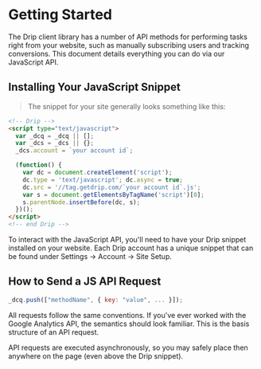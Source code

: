 # Getting Started

The Drip client library has a number of API methods for performing tasks right from your website, such as manually subscribing users and tracking conversions. This document details everything you can do via our JavaScript API.

## Installing Your JavaScript Snippet

> The snippet for your site generally looks something like this:

```html
<!-- Drip -->
<script type="text/javascript">
  var _dcq = _dcq || [];
  var _dcs = _dcs || {};
  _dcs.account = `your account id`;

  (function() {
    var dc = document.createElement('script');
    dc.type = 'text/javascript'; dc.async = true;
    dc.src = '//tag.getdrip.com/`your account id`.js';
    var s = document.getElementsByTagName('script')[0];
    s.parentNode.insertBefore(dc, s);
  })();
</script>
<!-- end Drip -->
```

To interact with the JavaScript API, you'll need to have your Drip snippet installed on your website. Each Drip account has a unique snippet that can be found under Settings → Account → Site Setup.

## How to Send a JS API Request

```javascript
_dcq.push(["methodName", { key: "value", ... }]);
```

All requests follow the same conventions. If you've ever worked with the Google Analytics API, the semantics should look familiar. This is the basis structure of an API request.

API requests are executed asynchronously, so you may safely place then anywhere on the page (even above the Drip snippet).